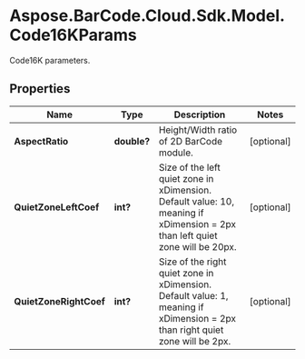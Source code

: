 # Aspose.BarCode.Cloud.Sdk.Model.Code16KParams

Code16K parameters.

## Properties

Name | Type | Description | Notes
---- | ---- | ----------- | -----
**AspectRatio** | **double?** | Height/Width ratio of 2D BarCode module. | [optional]
**QuietZoneLeftCoef** | **int?** | Size of the left quiet zone in xDimension. Default value: 10, meaning if xDimension &#x3D; 2px than left quiet zone will be 20px. | [optional]
**QuietZoneRightCoef** | **int?** | Size of the right quiet zone in xDimension. Default value: 1, meaning if xDimension &#x3D; 2px than right quiet zone will be 2px. | [optional]
